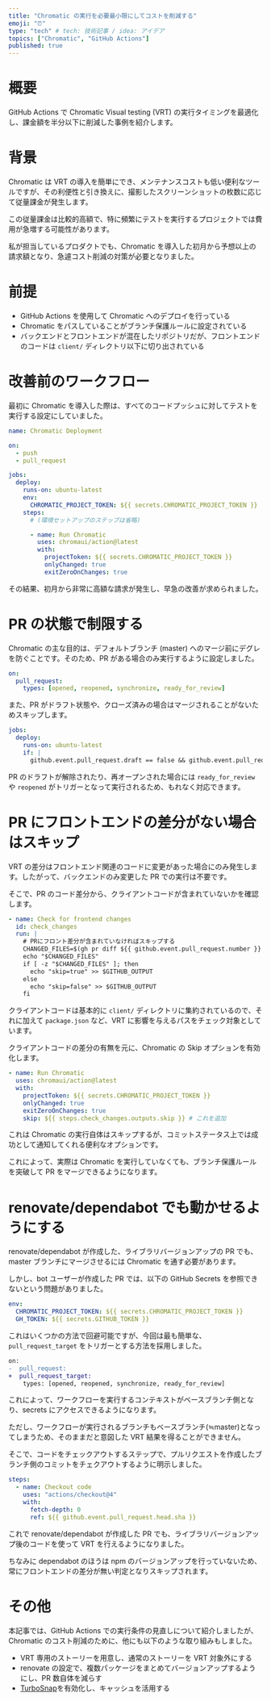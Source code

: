 ```yaml
---
title: "Chromatic の実行を必要最小限にしてコストを削減する"
emoji: "⏰️"
type: "tech" # tech: 技術記事 / idea: アイデア
topics: ["Chromatic", "GitHub Actions"]
published: true
---
```


# 概要

GitHub Actions で Chromatic Visual testing (VRT) の実行タイミングを最適化し、課金額を半分以下に削減した事例を紹介します。

# 背景

Chromatic は VRT の導入を簡単にでき、メンテナンスコストも低い便利なツールですが、その利便性と引き換えに、撮影したスクリーンショットの枚数に応じて従量課金が発生します。

この従量課金は比較的高額で、特に頻繁にテストを実行するプロジェクトでは費用が急増する可能性があります。

私が担当しているプロダクトでも、Chromatic を導入した初月から予想以上の請求額となり、急遽コスト削減の対策が必要となりました。

# 前提

- GitHub Actions を使用して Chromatic へのデプロイを行っている
- Chromatic をパスしていることがブランチ保護ルールに設定されている
- バックエンドとフロントエンドが混在したリポジトリだが、フロントエンドのコードは `client/` ディレクトリ以下に切り出されている

# 改善前のワークフロー

最初に Chromatic を導入した際は、すべてのコードプッシュに対してテストを実行する設定にしていました。

```yml
name: Chromatic Deployment

on:
  - push
  - pull_request

jobs:
  deploy:
    runs-on: ubuntu-latest
    env:
      CHROMATIC_PROJECT_TOKEN: ${{ secrets.CHROMATIC_PROJECT_TOKEN }}
    steps:
      # (環境セットアップのステップは省略)

      - name: Run Chromatic
        uses: chromaui/action@latest
        with:
          projectToken: ${{ secrets.CHROMATIC_PROJECT_TOKEN }}
          onlyChanged: true
          exitZeroOnChanges: true
```

その結果、初月から非常に高額な請求が発生し、早急の改善が求められました。

# PR の状態で制限する

Chromatic の主な目的は、デフォルトブランチ (master) へのマージ前にデグレを防ぐことです。そのため、PR がある場合のみ実行するように設定しました。

```yml
on:
  pull_request:
    types: [opened, reopened, synchronize, ready_for_review]
```

また、PR がドラフト状態や、クローズ済みの場合はマージされることがないためスキップします。

```yml
jobs:
  deploy:
    runs-on: ubuntu-latest
    if: |
      github.event.pull_request.draft == false && github.event.pull_request.state == 'open'
```

PR のドラフトが解除されたり、再オープンされた場合には `ready_for_review` や `reopened` がトリガーとなって実行されるため、もれなく対応できます。

# PR にフロントエンドの差分がない場合はスキップ

VRT の差分はフロントエンド関連のコードに変更があった場合にのみ発生します。したがって、バックエンドのみ変更した PR での実行は不要です。

そこで、PR のコード差分から、クライアントコードが含まれていないかを確認します。

```yml
- name: Check for frontend changes
  id: check_changes
  run: |
    # PRにフロント差分が含まれていなければスキップする
    CHANGED_FILES=$(gh pr diff ${{ github.event.pull_request.number }} --name-only | grep -E '^client/|package.json|pnpm-lock.yaml|^\.storybook/' || true)
    echo "$CHANGED_FILES"
    if [ -z "$CHANGED_FILES" ]; then
      echo "skip=true" >> $GITHUB_OUTPUT
    else
      echo "skip=false" >> $GITHUB_OUTPUT
    fi
```

クライアントコードは基本的に `client/` ディレクトリに集約されているので、それに加えて `package.json` など、VRT に影響を与えるパスをチェック対象としています。

クライアントコードの差分の有無を元に、Chromatic の Skip オプションを有効化します。

```yml
- name: Run Chromatic
  uses: chromaui/action@latest
  with:
    projectToken: ${{ secrets.CHROMATIC_PROJECT_TOKEN }}
    onlyChanged: true
    exitZeroOnChanges: true
    skip: ${{ steps.check_changes.outputs.skip }} # これを追加
```

これは Chromatic の実行自体はスキップするが、コミットステータス上では成功として通知してくれる便利なオプションです。

これによって、実際は Chromatic を実行していなくても、ブランチ保護ルールを突破して PR をマージできるようになります。

# renovate/dependabot でも動かせるようにする

renovate/dependabot が作成した、ライブラリバージョンアップの PR でも、master ブランチにマージさせるには Chromatic を通す必要があります。

しかし、bot ユーザーが作成した PR では、以下の GitHub Secrets を参照できないという問題がありました。

```yml
env:
  CHROMATIC_PROJECT_TOKEN: ${{ secrets.CHROMATIC_PROJECT_TOKEN }}
  GH_TOKEN: ${{ secrets.GITHUB_TOKEN }}
```

これはいくつかの方法で回避可能ですが、今回は最も簡単な、`pull_request_target` をトリガーとする方法を採用しました。

```diff
on:
-  pull_request:
+  pull_request_target:
    types: [opened, reopened, synchronize, ready_for_review]
```

これによって、ワークフローを実行するコンテキストがベースブランチ側となり、secrets にアクセスできるようになります。

ただし、ワークフローが実行されるブランチもベースブランチ(≒master)となってしまうため、そのままだと意図した VRT 結果を得ることができません。

そこで、コードをチェックアウトするステップで、プルリクエストを作成したブランチ側のコミットをチェクアウトするように明示しました。

```yml
steps:
  - name: Checkout code
    uses: "actions/checkout@4"
    with:
      fetch-depth: 0
      ref: ${{ github.event.pull_request.head.sha }}
```

これで renovate/dependabot が作成した PR でも、ライブラリバージョンアップ後のコードを使って VRT を行えるようになりました。

ちなみに dependabot のほうは npm のバージョンアップを行っていないため、常にフロントエンドの差分が無い判定となりスキップされます。

# その他

本記事では、GitHub Actions での実行条件の見直しについて紹介しましたが、Chromatic のコスト削減のために、他にも以下のような取り組みもしました。

- VRT 専用のストーリーを用意し、通常のストーリーを VRT 対象外にする
- renovate の設定で、複数パッケージをまとめてバージョンアップするようにし、PR 数自体を減らす
- [TurboSnap](https://www.chromatic.com/docs/turbosnap/)を有効化し、キャッシュを活用する
